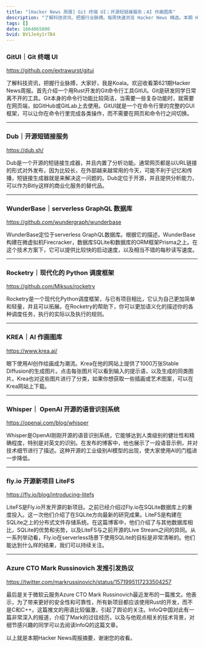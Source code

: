 ```yaml
---
title: "[Hacker News 周报] Git 终端 UI；开源短链接服务；AI 作画图库"
description: "了解科技资讯、把握行业脉搏。每周快速浏览 Hacker News 精选。本期 Hacker Newsletter 地址：https://mailchi.mp/hackernewsletter/621"
tags: []
date: 1664065800
bvid: BV1Je4y1r7B4
---
```

### GitUI｜Git 终端 UI
https://github.com/extrawurst/gitui

了解科技资讯，把握行业脉搏，大家好，我是Koala。欢迎收看第621期Hacker News周报。首先介绍一个用Rust开发的Git命令行工具GitUI。Git是研发同学日常离不开的工具。Git本身的命令行功能比较简洁，当需要一些复杂功能时，就需要在网页端，如GitHub或GitLab上去使用。GitUI就是一个在命令行里的完整的GUI框架，可以让你在命令行里完成各类操作，而不需要在网页和命令行之间切换。

---

### Dub｜开源短链接服务
https://dub.sh/

Dub是一个开源的短链接生成器，并且内置了分析功能。通常网页都是以URL链接的形式对外发布，因为比较长，在外部越来越常用的今天，可能不利于记忆和传播，短链接生成器就是来解决这一问题的。Dub定位于开源，并且提供分析能力，可以作为Bitly这样的商业化服务的替代品。

---

### WunderBase｜serverless GraphQL 数据库
https://github.com/wundergraph/wunderbase

WunderBase定位于serverless GraphQL数据库。根据它的描述，WunderBase构建在微虚拟机Firecracker，数据库SQLite和数据库的ORM框架Prisma之上。在这个技术方案下，它可以提供比较快的启动速度，以及相当不错的每秒读写速度。

---

### Rocketry｜现代化的 Python 调度框架
https://github.com/Miksus/rocketry

Rocketry是一个现代化Python调度框架，与已有项目相比，它认为自己更加简单和轻量，并且可以拓展。在Rocketry的帮助下，你可以更加语义化的描述你的各种调度任务，执行的实际以及执行的规则。

---

### KREA｜AI 作画图库
https://www.krea.ai/

眼下使用AI创作绘画成为潮流。Krea在他的网站上提供了1000万张Stable Diffusion的生成图片。点击每张图片可以看到输入的提示语，以及生成的同类图片。Krea也对这些图片进行了分类，如果你想获取一些插画或艺术图案，可以在Krea网站上下载。

---

### Whisper｜ OpenAI 开源的语音识别系统
https://openai.com/blog/whisper

Whisper是OpenAI刚刚开源的语音识别系统，它能够达到人类级别的健壮性和精确程度，特别是对英文的识别。在发布的博客中，他也展示了一段语音示例，并对技术细节进行了描述。这种开源的工业级别AI模型的出现，使大家使用AI的门槛进一步降低。

---

### fly.io 开源新项目 LiteFS
https://fly.io/blog/introducing-litefs

LiteFS是Fly.io开发开源的新项目。之前已经介绍过Fly.io在SQLite数据库上的重度投入。这一次他们介绍了在SQLite方向最新的研究成果。LiteFS是构建在SQLite之上的分布式文件存储系统。在这篇博客中，他们介绍了与其他数据库相比，SQLite的优势和劣势，以及LiteFS与之前开源的Live Stream之间的异同。从一系列举动看，Fly.io在serverless场景下使用SQLite的目标是非常清晰的。他们能达到什么样的结果，我们可以持续关注。

---

### Azure CTO Mark Russinovich 发推引发热议
https://twitter.com/markrussinovich/status/1571995117233504257

最后是关于微软云服务Azure CTO Mark Russinovich最近发布的一篇推文。他表示，为了带来更好的安全性和可靠性，所有新项目都应该使用Rust的开发，而不是C和C++。这篇推文的用语比较偏激，引起了舆论的关注。InfoQ中国对此有一篇非常深入的报道，介绍了Mark的过往经历，以及与他观点相关的技术背景，对细节感兴趣的同学可以去阅读InfoQ的这篇文章。

以上就是本期Hacker News周报摘要，谢谢您的收看。


